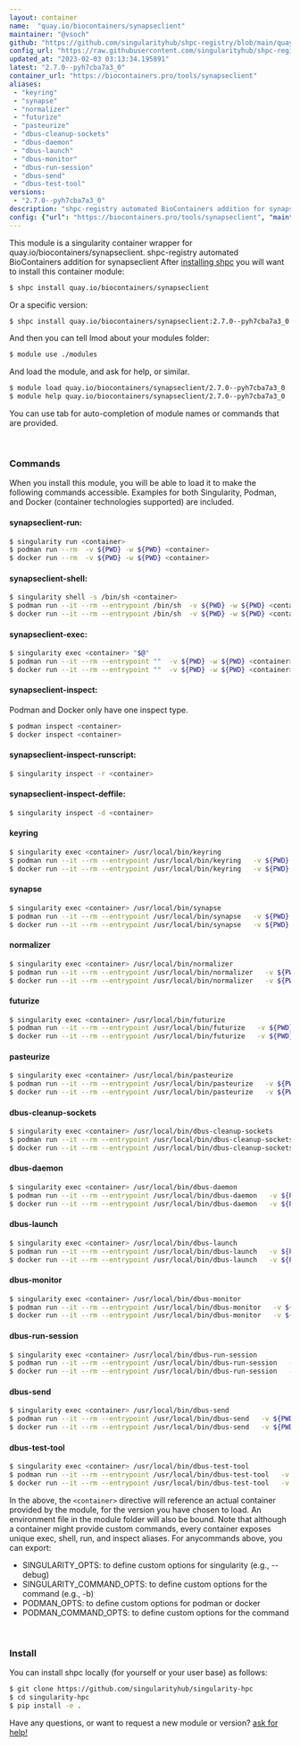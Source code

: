 ```yaml
---
layout: container
name:  "quay.io/biocontainers/synapseclient"
maintainer: "@vsoch"
github: "https://github.com/singularityhub/shpc-registry/blob/main/quay.io/biocontainers/synapseclient/container.yaml"
config_url: "https://raw.githubusercontent.com/singularityhub/shpc-registry/main/quay.io/biocontainers/synapseclient/container.yaml"
updated_at: "2023-02-03 03:13:34.195891"
latest: "2.7.0--pyh7cba7a3_0"
container_url: "https://biocontainers.pro/tools/synapseclient"
aliases:
 - "keyring"
 - "synapse"
 - "normalizer"
 - "futurize"
 - "pasteurize"
 - "dbus-cleanup-sockets"
 - "dbus-daemon"
 - "dbus-launch"
 - "dbus-monitor"
 - "dbus-run-session"
 - "dbus-send"
 - "dbus-test-tool"
versions:
 - "2.7.0--pyh7cba7a3_0"
description: "shpc-registry automated BioContainers addition for synapseclient"
config: {"url": "https://biocontainers.pro/tools/synapseclient", "maintainer": "@vsoch", "description": "shpc-registry automated BioContainers addition for synapseclient", "latest": {"2.7.0--pyh7cba7a3_0": "sha256:c50226759523160f06f15d49f1f0bc65ccb33328afce86b9a9cf9ff36aa08084"}, "tags": {"2.7.0--pyh7cba7a3_0": "sha256:c50226759523160f06f15d49f1f0bc65ccb33328afce86b9a9cf9ff36aa08084"}, "docker": "quay.io/biocontainers/synapseclient", "aliases": {"keyring": "/usr/local/bin/keyring", "synapse": "/usr/local/bin/synapse", "normalizer": "/usr/local/bin/normalizer", "futurize": "/usr/local/bin/futurize", "pasteurize": "/usr/local/bin/pasteurize", "dbus-cleanup-sockets": "/usr/local/bin/dbus-cleanup-sockets", "dbus-daemon": "/usr/local/bin/dbus-daemon", "dbus-launch": "/usr/local/bin/dbus-launch", "dbus-monitor": "/usr/local/bin/dbus-monitor", "dbus-run-session": "/usr/local/bin/dbus-run-session", "dbus-send": "/usr/local/bin/dbus-send", "dbus-test-tool": "/usr/local/bin/dbus-test-tool"}}
---
```


This module is a singularity container wrapper for quay.io/biocontainers/synapseclient.
shpc-registry automated BioContainers addition for synapseclient
After [installing shpc](#install) you will want to install this container module:


```bash
$ shpc install quay.io/biocontainers/synapseclient
```

Or a specific version:

```bash
$ shpc install quay.io/biocontainers/synapseclient:2.7.0--pyh7cba7a3_0
```

And then you can tell lmod about your modules folder:

```bash
$ module use ./modules
```

And load the module, and ask for help, or similar.

```bash
$ module load quay.io/biocontainers/synapseclient/2.7.0--pyh7cba7a3_0
$ module help quay.io/biocontainers/synapseclient/2.7.0--pyh7cba7a3_0
```

You can use tab for auto-completion of module names or commands that are provided.

<br>

### Commands

When you install this module, you will be able to load it to make the following commands accessible.
Examples for both Singularity, Podman, and Docker (container technologies supported) are included.

#### synapseclient-run:

```bash
$ singularity run <container>
$ podman run --rm  -v ${PWD} -w ${PWD} <container>
$ docker run --rm  -v ${PWD} -w ${PWD} <container>
```

#### synapseclient-shell:

```bash
$ singularity shell -s /bin/sh <container>
$ podman run --it --rm --entrypoint /bin/sh  -v ${PWD} -w ${PWD} <container>
$ docker run --it --rm --entrypoint /bin/sh  -v ${PWD} -w ${PWD} <container>
```

#### synapseclient-exec:

```bash
$ singularity exec <container> "$@"
$ podman run --it --rm --entrypoint ""  -v ${PWD} -w ${PWD} <container> "$@"
$ docker run --it --rm --entrypoint ""  -v ${PWD} -w ${PWD} <container> "$@"
```

#### synapseclient-inspect:

Podman and Docker only have one inspect type.

```bash
$ podman inspect <container>
$ docker inspect <container>
```

#### synapseclient-inspect-runscript:

```bash
$ singularity inspect -r <container>
```

#### synapseclient-inspect-deffile:

```bash
$ singularity inspect -d <container>
```


#### keyring

```bash
$ singularity exec <container> /usr/local/bin/keyring
$ podman run --it --rm --entrypoint /usr/local/bin/keyring   -v ${PWD} -w ${PWD} <container> -c " $@"
$ docker run --it --rm --entrypoint /usr/local/bin/keyring   -v ${PWD} -w ${PWD} <container> -c " $@"
```


#### synapse

```bash
$ singularity exec <container> /usr/local/bin/synapse
$ podman run --it --rm --entrypoint /usr/local/bin/synapse   -v ${PWD} -w ${PWD} <container> -c " $@"
$ docker run --it --rm --entrypoint /usr/local/bin/synapse   -v ${PWD} -w ${PWD} <container> -c " $@"
```


#### normalizer

```bash
$ singularity exec <container> /usr/local/bin/normalizer
$ podman run --it --rm --entrypoint /usr/local/bin/normalizer   -v ${PWD} -w ${PWD} <container> -c " $@"
$ docker run --it --rm --entrypoint /usr/local/bin/normalizer   -v ${PWD} -w ${PWD} <container> -c " $@"
```


#### futurize

```bash
$ singularity exec <container> /usr/local/bin/futurize
$ podman run --it --rm --entrypoint /usr/local/bin/futurize   -v ${PWD} -w ${PWD} <container> -c " $@"
$ docker run --it --rm --entrypoint /usr/local/bin/futurize   -v ${PWD} -w ${PWD} <container> -c " $@"
```


#### pasteurize

```bash
$ singularity exec <container> /usr/local/bin/pasteurize
$ podman run --it --rm --entrypoint /usr/local/bin/pasteurize   -v ${PWD} -w ${PWD} <container> -c " $@"
$ docker run --it --rm --entrypoint /usr/local/bin/pasteurize   -v ${PWD} -w ${PWD} <container> -c " $@"
```


#### dbus-cleanup-sockets

```bash
$ singularity exec <container> /usr/local/bin/dbus-cleanup-sockets
$ podman run --it --rm --entrypoint /usr/local/bin/dbus-cleanup-sockets   -v ${PWD} -w ${PWD} <container> -c " $@"
$ docker run --it --rm --entrypoint /usr/local/bin/dbus-cleanup-sockets   -v ${PWD} -w ${PWD} <container> -c " $@"
```


#### dbus-daemon

```bash
$ singularity exec <container> /usr/local/bin/dbus-daemon
$ podman run --it --rm --entrypoint /usr/local/bin/dbus-daemon   -v ${PWD} -w ${PWD} <container> -c " $@"
$ docker run --it --rm --entrypoint /usr/local/bin/dbus-daemon   -v ${PWD} -w ${PWD} <container> -c " $@"
```


#### dbus-launch

```bash
$ singularity exec <container> /usr/local/bin/dbus-launch
$ podman run --it --rm --entrypoint /usr/local/bin/dbus-launch   -v ${PWD} -w ${PWD} <container> -c " $@"
$ docker run --it --rm --entrypoint /usr/local/bin/dbus-launch   -v ${PWD} -w ${PWD} <container> -c " $@"
```


#### dbus-monitor

```bash
$ singularity exec <container> /usr/local/bin/dbus-monitor
$ podman run --it --rm --entrypoint /usr/local/bin/dbus-monitor   -v ${PWD} -w ${PWD} <container> -c " $@"
$ docker run --it --rm --entrypoint /usr/local/bin/dbus-monitor   -v ${PWD} -w ${PWD} <container> -c " $@"
```


#### dbus-run-session

```bash
$ singularity exec <container> /usr/local/bin/dbus-run-session
$ podman run --it --rm --entrypoint /usr/local/bin/dbus-run-session   -v ${PWD} -w ${PWD} <container> -c " $@"
$ docker run --it --rm --entrypoint /usr/local/bin/dbus-run-session   -v ${PWD} -w ${PWD} <container> -c " $@"
```


#### dbus-send

```bash
$ singularity exec <container> /usr/local/bin/dbus-send
$ podman run --it --rm --entrypoint /usr/local/bin/dbus-send   -v ${PWD} -w ${PWD} <container> -c " $@"
$ docker run --it --rm --entrypoint /usr/local/bin/dbus-send   -v ${PWD} -w ${PWD} <container> -c " $@"
```


#### dbus-test-tool

```bash
$ singularity exec <container> /usr/local/bin/dbus-test-tool
$ podman run --it --rm --entrypoint /usr/local/bin/dbus-test-tool   -v ${PWD} -w ${PWD} <container> -c " $@"
$ docker run --it --rm --entrypoint /usr/local/bin/dbus-test-tool   -v ${PWD} -w ${PWD} <container> -c " $@"
```



In the above, the `<container>` directive will reference an actual container provided
by the module, for the version you have chosen to load. An environment file in the
module folder will also be bound. Note that although a container
might provide custom commands, every container exposes unique exec, shell, run, and
inspect aliases. For anycommands above, you can export:

 - SINGULARITY_OPTS: to define custom options for singularity (e.g., --debug)
 - SINGULARITY_COMMAND_OPTS: to define custom options for the command (e.g., -b)
 - PODMAN_OPTS: to define custom options for podman or docker
 - PODMAN_COMMAND_OPTS: to define custom options for the command

<br>

### Install

You can install shpc locally (for yourself or your user base) as follows:

```bash
$ git clone https://github.com/singularityhub/singularity-hpc
$ cd singularity-hpc
$ pip install -e .
```

Have any questions, or want to request a new module or version? [ask for help!](https://github.com/singularityhub/singularity-hpc/issues)